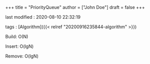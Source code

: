 +++
title = "PriorityQueue"
author = ["John Doe"]
draft = false
+++

last modified
: 2020-08-10 22:32:19


tags
: [Algorithm]({{< relref "20200916235844-algorithm" >}})


Build: O(N)

Insert: O(lgN)

Remove: O(lgN)
